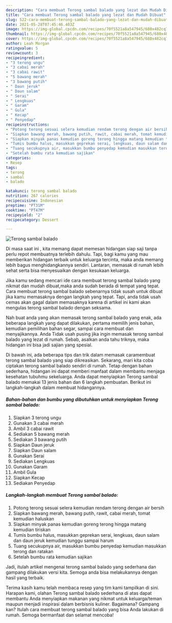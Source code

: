 ```yaml
---
description: "Cara membuat Terong sambal balado yang lezat dan Mudah Dibuat"
title: "Cara membuat Terong sambal balado yang lezat dan Mudah Dibuat"
slug: 522-cara-membuat-terong-sambal-balado-yang-lezat-dan-mudah-dibuat
date: 2021-05-28T07:45:46.403Z
image: https://img-global.cpcdn.com/recipes/70f5521a8a547945/680x482cq70/terong-sambal-balado-foto-resep-utama.jpg
thumbnail: https://img-global.cpcdn.com/recipes/70f5521a8a547945/680x482cq70/terong-sambal-balado-foto-resep-utama.jpg
cover: https://img-global.cpcdn.com/recipes/70f5521a8a547945/680x482cq70/terong-sambal-balado-foto-resep-utama.jpg
author: Leah Morgan
ratingvalue: 5
reviewcount: 3
recipeingredient:
- "3 terong ungu"
- "3 cabai merah"
- "3 cabai rawit"
- "5 bawang merah"
- "3 bawang putih"
- " Daun jeruk"
- " Daun salam"
- " Serai"
- " Lengkuas"
- " Garam"
- " Gula"
- " Kecap"
- " Penyedap"
recipeinstructions:
- "Potong terong sesuai selera kemudian rendam terong dengan air bersih"
- "Siapkan bawang merah, bawang putih, rawit, cabai merah, tomat kemudian haluskan"
- "Siapkan minyak panas kemudian goreng terong hingga matang kemudian tiriskan"
- "Tumis bumbu halus, masukkan geprekan serai, lengkuas, daun salam dan daun jeruk kemudian tunggu sampai harum"
- "Tuang secukupnya air, masukkan bumbu penyedap kemudian masukkan terong dan ratakan"
- "Setelah bumbu rata kemudian sajikan"
categories:
- Resep
tags:
- terong
- sambal
- balado

katakunci: terong sambal balado 
nutrition: 267 calories
recipecuisine: Indonesian
preptime: "PT31M"
cooktime: "PT47M"
recipeyield: "2"
recipecategory: Dessert

---
```



![Terong sambal balado](https://img-global.cpcdn.com/recipes/70f5521a8a547945/680x482cq70/terong-sambal-balado-foto-resep-utama.jpg)

Di masa  saat ini , kita memang dapat memesan hidangan siap saji tanpa perlu repot membuatnya terlebih dahulu. Tapi, bagi kamu yang mau memberikan hidangan terbaik untuk keluarga tercinta, maka anda memang lebih bagus menghidangkannya sendiri. Lantaran, memasak di rumah lebih sehat serta bisa menyesuaikan dengan kesukaan keluarga.

Jika kamu sedang mencari ide cara membuat terong sambal balado yang nikmat dan mudah dibuat,maka anda sudah berada di tempat yang tepat. Cara membuat terong sambal balado  sebenarnya tidak susah untuk dibuat jika kamu memasaknya dengan langkah yang tepat. Tapi, anda tidak usah cemas akan gagal dalam memasaknya 
karena di artikel ini kami akan mengulas terong sambal balado dengan seksama.  



Nah buat anda yang akan memasak terong sambal balado yang enak, ada beberapa langkah yang dapat dilakukan, pertama memilih jenis bahan, kemudian pemilihan bahan segar, sampai cara membuat dan menyajikannya. Anda Tidak usah pusing jika ingin memasak terong sambal balado yang lezat di rumah. Sebab, asalkan anda  tahu triknya, maka hidangan ini bisa jadi sajian yang spesial.

Di bawah ini, ada beberapa tips dan trik dalam memasak caramembuat terong sambal balado yang siap dikreasikan. Sekarang, mari kita coba ciptakan terong sambal balado sendiri di rumah. Tetap dengan bahan sederhana, hidangan ini dapat memberi manfaat dalam membantu menjaga kesehatan tubuhmu sekeluarga. Anda dapat menyiapkan Terong sambal balado memakai 13 jenis bahan dan 6 langkah pembuatan. Berikut ini langkah-langkah dalam membuat hidangannya.

<!--inarticleads1-->

##### Bahan-bahan dan bumbu yang dibutuhkan untuk menyiapkan Terong sambal balado:

1. Siapkan 3 terong ungu
1. Gunakan 3 cabai merah
1. Ambil 3 cabai rawit
1. Sediakan 5 bawang merah
1. Sediakan 3 bawang putih
1. Siapkan  Daun jeruk
1. Siapkan  Daun salam
1. Gunakan  Serai
1. Sediakan  Lengkuas
1. Gunakan  Garam
1. Ambil  Gula
1. Siapkan  Kecap
1. Sediakan  Penyedap




<!--inarticleads2-->

##### Langkah-langkah membuat Terong sambal balado:

1. Potong terong sesuai selera kemudian rendam terong dengan air bersih
1. Siapkan bawang merah, bawang putih, rawit, cabai merah, tomat kemudian haluskan
1. Siapkan minyak panas kemudian goreng terong hingga matang kemudian tiriskan
1. Tumis bumbu halus, masukkan geprekan serai, lengkuas, daun salam dan daun jeruk kemudian tunggu sampai harum
1. Tuang secukupnya air, masukkan bumbu penyedap kemudian masukkan terong dan ratakan
1. Setelah bumbu rata kemudian sajikan




Jadi, itulah artikel mengenai  terong sambal balado  yang sederhana dan gampang dilakukan versi kita. Semoga anda bisa melakukannya dengan hasil yang terbaik. 

Terima kasih kamu telah membaca resep yang tim kami tampilkan di sini. Harapan kami, olahan  Terong sambal balado sederhana di atas dapat membantu Anda menyiapkan makanan yang nikmat untuk keluarga/teman maupun menjadi inspirasi dalam berbisnis kuliner. Bagaimana? Gampang kan? Itulah cara membuat terong sambal balado yang bisa Anda lakukan di rumah. Semoga bermanfaat dan selamat mencoba!


